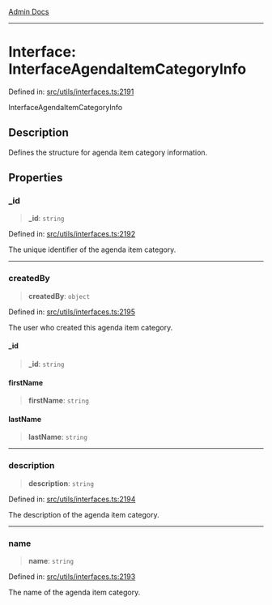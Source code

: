 [Admin Docs](/)

***

# Interface: InterfaceAgendaItemCategoryInfo

Defined in: [src/utils/interfaces.ts:2191](https://github.com/PalisadoesFoundation/talawa-admin/blob/main/src/utils/interfaces.ts#L2191)

InterfaceAgendaItemCategoryInfo

## Description

Defines the structure for agenda item category information.

## Properties

### \_id

> **\_id**: `string`

Defined in: [src/utils/interfaces.ts:2192](https://github.com/PalisadoesFoundation/talawa-admin/blob/main/src/utils/interfaces.ts#L2192)

The unique identifier of the agenda item category.

***

### createdBy

> **createdBy**: `object`

Defined in: [src/utils/interfaces.ts:2195](https://github.com/PalisadoesFoundation/talawa-admin/blob/main/src/utils/interfaces.ts#L2195)

The user who created this agenda item category.

#### \_id

> **\_id**: `string`

#### firstName

> **firstName**: `string`

#### lastName

> **lastName**: `string`

***

### description

> **description**: `string`

Defined in: [src/utils/interfaces.ts:2194](https://github.com/PalisadoesFoundation/talawa-admin/blob/main/src/utils/interfaces.ts#L2194)

The description of the agenda item category.

***

### name

> **name**: `string`

Defined in: [src/utils/interfaces.ts:2193](https://github.com/PalisadoesFoundation/talawa-admin/blob/main/src/utils/interfaces.ts#L2193)

The name of the agenda item category.
